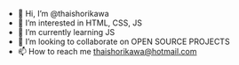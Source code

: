 - 👋 Hi, I’m @thaishorikawa
- 👀 I’m interested in HTML, CSS, JS
- 🌱 I’m currently learning JS
- 💞️ I’m looking to collaborate on OPEN SOURCE PROJECTS
- 📫 How to reach me thaishorikawa@hotmail.com

<!---
thaishorikawa/thaishorikawa is a ✨ special ✨ repository because its `README.md` (this file) appears on your GitHub profile.
You can click the Preview link to take a look at your changes.
--->
